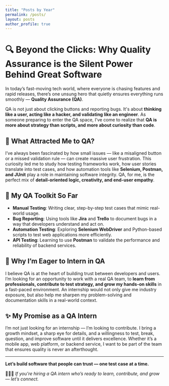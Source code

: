 ```yaml
---
title: "Posts by Year"
permalink: /posts/
layout: posts
author_profile: true
---
```

# 🔍 Beyond the Clicks: Why Quality Assurance is the Silent Power Behind Great Software

In today’s fast-moving tech world, where everyone is chasing features and rapid releases, there’s one unsung hero that quietly ensures everything runs smoothly — **Quality Assurance (QA)**.

QA is not just about clicking buttons and reporting bugs. It's about **thinking like a user, acting like a hacker, and validating like an engineer**. As someone preparing to enter the QA space, I’ve come to realize that **QA is more about strategy than scripts, and more about curiosity than code**.

## 🧠 What Attracted Me to QA?

I’ve always been fascinated by how small issues — like a misaligned button or a missed validation rule — can create massive user frustration. This curiosity led me to study how testing frameworks work, how user stories translate into test cases, and how automation tools like **Selenium, Postman, and JUnit** play a role in maintaining software integrity. QA, for me, is the perfect mix of **detail-oriented logic, creativity, and end-user empathy**.

## 🔧 My QA Toolkit So Far

- **Manual Testing**: Writing clear, step-by-step test cases that mimic real-world usage.
- **Bug Reporting**: Using tools like **Jira** and **Trello** to document bugs in a way that developers understand and act on.
- **Automation Testing**: Exploring **Selenium WebDriver** and Python-based scripts to test web applications more efficiently.
- **API Testing**: Learning to use **Postman** to validate the performance and reliability of backend services.

## 🚀 Why I’m Eager to Intern in QA

I believe QA is at the heart of building trust between developers and users. I’m looking for an opportunity to work with a real QA team, to **learn from professionals, contribute to test strategy, and grow my hands-on skills** in a fast-paced environment. An internship would not only give me industry exposure, but also help me sharpen my problem-solving and documentation skills in a real-world context.

## ✨ My Promise as a QA Intern

I’m not just looking for an internship — I’m looking to contribute. I bring a growth mindset, a sharp eye for details, and a willingness to test, break, question, and improve software until it delivers excellence. Whether it’s a mobile app, web platform, or backend service, I want to be part of the team that ensures quality is never an afterthought.

---

**Let’s build software that people can trust — one test case at a time.**

👩🏽‍💻 *If you're hiring a QA intern who’s ready to learn, contribute, and grow — let’s connect.*
